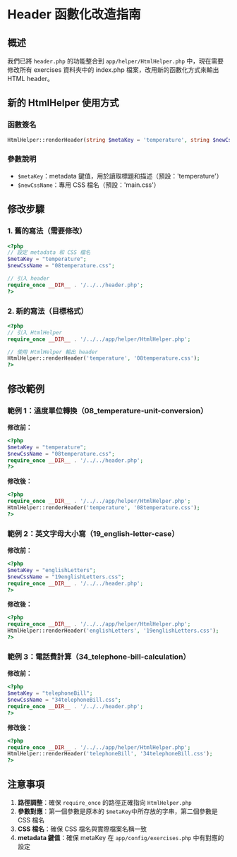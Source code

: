 # Header 函數化改造指南

## 概述

我們已將 `header.php` 的功能整合到 `app/helper/HtmlHelper.php` 中，現在需要修改所有 exercises 資料夾中的 index.php 檔案，改用新的函數化方式來輸出 HTML header。

## 新的 HtmlHelper 使用方式

### 函數簽名

```php
HtmlHelper::renderHeader(string $metaKey = 'temperature', string $newCssName = 'main.css')
```

### 參數說明

- `$metaKey`：metadata 鍵值，用於讀取標題和描述（預設：'temperature'）
- `$newCssName`：專用 CSS 檔名（預設：'main.css'）

## 修改步驟

### 1. 舊的寫法（需要修改）

```php
<?php
// 設定 metadata 和 CSS 檔名
$metaKey = "temperature";
$newCssName = "08temperature.css";

// 引入 header
require_once __DIR__ . '/../../header.php';
?>
```

### 2. 新的寫法（目標格式）

```php
<?php
// 引入 HtmlHelper
require_once __DIR__ . '/../../app/helper/HtmlHelper.php';

// 使用 HtmlHelper 輸出 header
HtmlHelper::renderHeader('temperature', '08temperature.css');
?>
```

## 修改範例

### 範例 1：溫度單位轉換（08_temperature-unit-conversion）

**修改前：**

```php
<?php
$metaKey = "temperature";
$newCssName = "08temperature.css";
require_once __DIR__ . '/../../header.php';
?>
```

**修改後：**

```php
<?php
require_once __DIR__ . '/../../app/helper/HtmlHelper.php';
HtmlHelper::renderHeader('temperature', '08temperature.css');
?>
```

### 範例 2：英文字母大小寫（19_english-letter-case）

**修改前：**

```php
<?php
$metaKey = "englishLetters";
$newCssName = "19englishLetters.css";
require_once __DIR__ . '/../../header.php';
?>
```

**修改後：**

```php
<?php
require_once __DIR__ . '/../../app/helper/HtmlHelper.php';
HtmlHelper::renderHeader('englishLetters', '19englishLetters.css');
?>
```

### 範例 3：電話費計算（34_telephone-bill-calculation）

**修改前：**

```php
<?php
$metaKey = "telephoneBill";
$newCssName = "34telephoneBill.css";
require_once __DIR__ . '/../../header.php';
?>
```

**修改後：**

```php
<?php
require_once __DIR__ . '/../../app/helper/HtmlHelper.php';
HtmlHelper::renderHeader('telephoneBill', '34telephoneBill.css');
?>
```

## 注意事項

1. **路徑調整**：確保 `require_once` 的路徑正確指向 `HtmlHelper.php`
2. **參數對應**：第一個參數是原本的 `$metaKey`中所存放的字串，第二個參數是 CSS 檔名
3. **CSS 檔名**：確保 CSS 檔名與實際檔案名稱一致
4. **metadata 鍵值**：確保 metaKey 在 `app/config/exercises.php` 中有對應的設定
